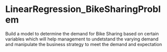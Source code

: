 # LinearRegression_BikeSharingProblem
Build a model to determine the demand for Bike Sharing based on certain variables which will help management to undetstand the varying demand and manipulate the business strategy to meet the demand and expectation
